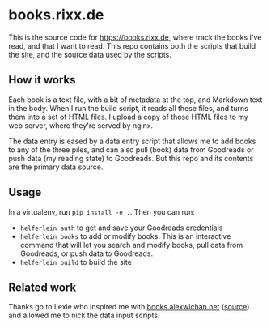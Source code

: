 # books.rixx.de

This is the source code for <https://books.rixx.de>, where track the books I've read, and that I want to read.
This repo contains both the scripts that build the site, and the source data used by the scripts.

## How it works

Each book is a text file, with a bit of metadata at the top, and Markdown text in the body. When I run the build script,
it reads all these files, and turns them into a set of HTML files. I upload a copy of those HTML files to my web server,
where they're served by nginx.

The data entry is eased by a data entry script that allows me to add books to any of the three piles, and can also pull
(book) data from Goodreads or push data (my reading state) to Goodreads. But this repo and its contents are the primary
data source.

## Usage

In a virtualenv, run `pip install -e .`. Then you can run:

- `helferlein auth` to get and save your Goodreads credentials
- `helferlein books` to add or modify books. This is an interactive command that will let you search and modify books,
  pull data from Goodreads, or push data to Goodreads.
- `helferlein build` to build the site

## Related work

Thanks go to Lexie who inspired me with [books.alexwlchan.net](https://books.alexwlchan.net/)
([source](https://git.alexwlchan.net/?a=summary&p=books.alexwlchan.net)) and allowed me to nick the data input scripts.
